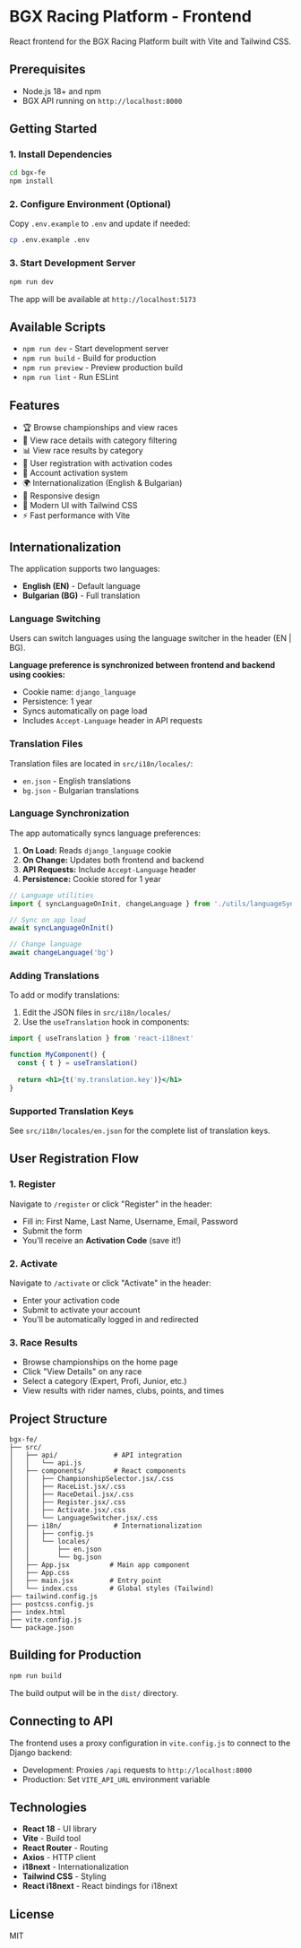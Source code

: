 # BGX Racing Platform - Frontend

React frontend for the BGX Racing Platform built with Vite and Tailwind CSS.

## Prerequisites

- Node.js 18+ and npm
- BGX API running on `http://localhost:8000`

## Getting Started

### 1. Install Dependencies

```bash
cd bgx-fe
npm install
```

### 2. Configure Environment (Optional)

Copy `.env.example` to `.env` and update if needed:

```bash
cp .env.example .env
```

### 3. Start Development Server

```bash
npm run dev
```

The app will be available at `http://localhost:5173`

## Available Scripts

- `npm run dev` - Start development server
- `npm run build` - Build for production
- `npm run preview` - Preview production build
- `npm run lint` - Run ESLint

## Features

- 🏆 Browse championships and view races
- 🏁 View race details with category filtering
- 📊 View race results by category
- 👤 User registration with activation codes
- 🔑 Account activation system
- 🌍 Internationalization (English & Bulgarian)
- 📱 Responsive design
- 🎨 Modern UI with Tailwind CSS
- ⚡ Fast performance with Vite

## Internationalization

The application supports two languages:
- **English (EN)** - Default language
- **Bulgarian (BG)** - Full translation

### Language Switching

Users can switch languages using the language switcher in the header (EN | BG).

**Language preference is synchronized between frontend and backend using cookies:**
- Cookie name: `django_language`
- Persistence: 1 year
- Syncs automatically on page load
- Includes `Accept-Language` header in API requests

### Translation Files

Translation files are located in `src/i18n/locales/`:
- `en.json` - English translations
- `bg.json` - Bulgarian translations

### Language Synchronization

The app automatically syncs language preferences:

1. **On Load:** Reads `django_language` cookie
2. **On Change:** Updates both frontend and backend
3. **API Requests:** Include `Accept-Language` header
4. **Persistence:** Cookie stored for 1 year

```javascript
// Language utilities
import { syncLanguageOnInit, changeLanguage } from './utils/languageSync'

// Sync on app load
await syncLanguageOnInit()

// Change language
await changeLanguage('bg')
```

### Adding Translations

To add or modify translations:

1. Edit the JSON files in `src/i18n/locales/`
2. Use the `useTranslation` hook in components:

```jsx
import { useTranslation } from 'react-i18next'

function MyComponent() {
  const { t } = useTranslation()
  
  return <h1>{t('my.translation.key')}</h1>
}
```

### Supported Translation Keys

See `src/i18n/locales/en.json` for the complete list of translation keys.

## User Registration Flow

### 1. Register
Navigate to `/register` or click "Register" in the header:
- Fill in: First Name, Last Name, Username, Email, Password
- Submit the form
- You'll receive an **Activation Code** (save it!)

### 2. Activate
Navigate to `/activate` or click "Activate" in the header:
- Enter your activation code
- Submit to activate your account
- You'll be automatically logged in and redirected

### 3. Race Results
- Browse championships on the home page
- Click "View Details" on any race
- Select a category (Expert, Profi, Junior, etc.)
- View results with rider names, clubs, points, and times

## Project Structure

```
bgx-fe/
├── src/
│   ├── api/              # API integration
│   │   └── api.js
│   ├── components/       # React components
│   │   ├── ChampionshipSelector.jsx/.css
│   │   ├── RaceList.jsx/.css
│   │   ├── RaceDetail.jsx/.css
│   │   ├── Register.jsx/.css
│   │   ├── Activate.jsx/.css
│   │   └── LanguageSwitcher.jsx/.css
│   ├── i18n/             # Internationalization
│   │   ├── config.js
│   │   └── locales/
│   │       ├── en.json
│   │       └── bg.json
│   ├── App.jsx          # Main app component
│   ├── App.css
│   ├── main.jsx         # Entry point
│   └── index.css        # Global styles (Tailwind)
├── tailwind.config.js
├── postcss.config.js
├── index.html
├── vite.config.js
└── package.json
```

## Building for Production

```bash
npm run build
```

The build output will be in the `dist/` directory.

## Connecting to API

The frontend uses a proxy configuration in `vite.config.js` to connect to the Django backend:

- Development: Proxies `/api` requests to `http://localhost:8000`
- Production: Set `VITE_API_URL` environment variable

## Technologies

- **React 18** - UI library
- **Vite** - Build tool
- **React Router** - Routing
- **Axios** - HTTP client
- **i18next** - Internationalization
- **Tailwind CSS** - Styling
- **React i18next** - React bindings for i18next

## License

MIT
